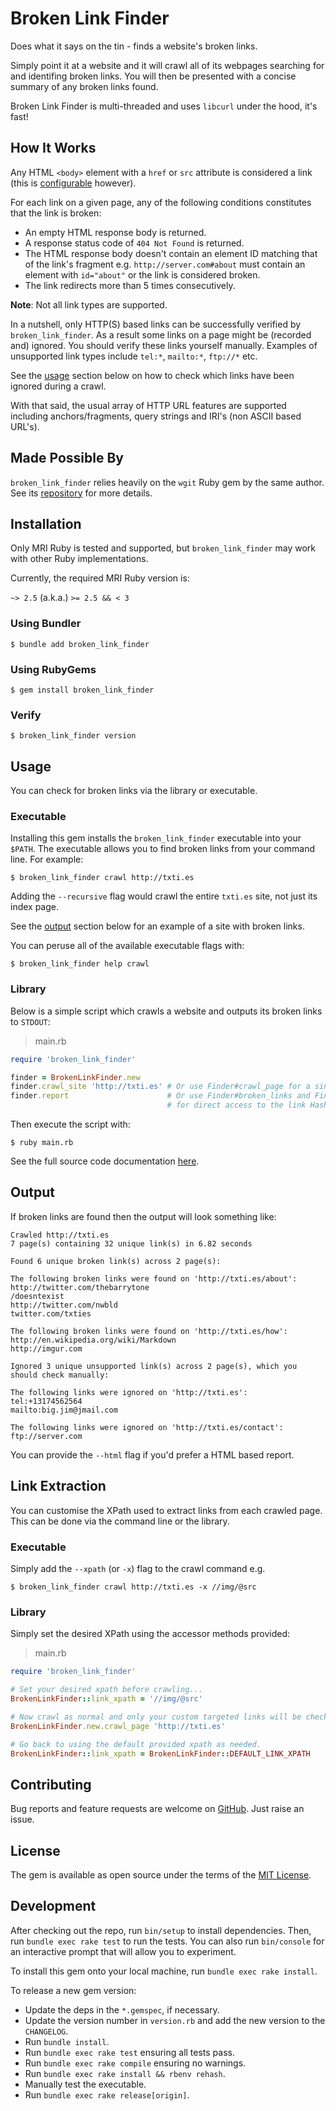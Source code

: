 # Broken Link Finder

Does what it says on the tin - finds a website's broken links.

Simply point it at a website and it will crawl all of its webpages searching for and identifing broken links. You will then be presented with a concise summary of any broken links found.

Broken Link Finder is multi-threaded and uses `libcurl` under the hood, it's fast!

## How It Works

Any HTML `<body>` element with a `href` or `src` attribute is considered a link (this is [configurable](#Link-Extraction) however).

For each link on a given page, any of the following conditions constitutes that the link is broken:

- An empty HTML response body is returned.
- A response status code of `404 Not Found` is returned.
- The HTML response body doesn't contain an element ID matching that of the link's fragment e.g. `http://server.com#about` must contain an element with `id="about"` or the link is considered broken.
- The link redirects more than 5 times consecutively.

**Note**: Not all link types are supported.

In a nutshell, only HTTP(S) based links can be successfully verified by `broken_link_finder`. As a result some links on a page might be (recorded and) ignored. You should verify these links yourself manually. Examples of unsupported link types include `tel:*`, `mailto:*`, `ftp://*` etc.

See the [usage](#Usage) section below on how to check which links have been ignored during a crawl.

With that said, the usual array of HTTP URL features are supported including anchors/fragments, query strings and IRI's (non ASCII based URL's).

## Made Possible By

`broken_link_finder` relies heavily on the `wgit` Ruby gem by the same author. See its [repository](https://github.com/michaeltelford/wgit) for more details.

## Installation

Only MRI Ruby is tested and supported, but `broken_link_finder` may work with other Ruby implementations.

Currently, the required MRI Ruby version is:

`~> 2.5` (a.k.a.) `>= 2.5 && < 3`

### Using Bundler

    $ bundle add broken_link_finder

### Using RubyGems

    $ gem install broken_link_finder

### Verify

    $ broken_link_finder version

## Usage

You can check for broken links via the library or executable.

### Executable

Installing this gem installs the `broken_link_finder` executable into your `$PATH`. The executable allows you to find broken links from your command line. For example:

    $ broken_link_finder crawl http://txti.es

Adding the `--recursive` flag would crawl the entire `txti.es` site, not just its index page.

See the [output](#Output) section below for an example of a site with broken links.

You can peruse all of the available executable flags with:

    $ broken_link_finder help crawl

### Library

Below is a simple script which crawls a website and outputs its broken links to `STDOUT`:

> main.rb

```ruby
require 'broken_link_finder'

finder = BrokenLinkFinder.new
finder.crawl_site 'http://txti.es' # Or use Finder#crawl_page for a single webpage.
finder.report                      # Or use Finder#broken_links and Finder#ignored_links
                                   # for direct access to the link Hashes.
```

Then execute the script with:

    $ ruby main.rb

See the full source code documentation [here](https://www.rubydoc.info/gems/broken_link_finder).

## Output

If broken links are found then the output will look something like:

```text
Crawled http://txti.es
7 page(s) containing 32 unique link(s) in 6.82 seconds

Found 6 unique broken link(s) across 2 page(s):

The following broken links were found on 'http://txti.es/about':
http://twitter.com/thebarrytone
/doesntexist
http://twitter.com/nwbld
twitter.com/txties

The following broken links were found on 'http://txti.es/how':
http://en.wikipedia.org/wiki/Markdown
http://imgur.com

Ignored 3 unique unsupported link(s) across 2 page(s), which you should check manually:

The following links were ignored on 'http://txti.es':
tel:+13174562564
mailto:big.jim@jmail.com

The following links were ignored on 'http://txti.es/contact':
ftp://server.com
```

You can provide the `--html` flag if you'd prefer a HTML based report.

## Link Extraction

You can customise the XPath used to extract links from each crawled page. This can be done via the command line or the library.

### Executable

Simply add the `--xpath` (or `-x`) flag to the crawl command e.g.

    $ broken_link_finder crawl http://txti.es -x //img/@src

### Library

Simply set the desired XPath using the accessor methods provided:

> main.rb

```ruby
require 'broken_link_finder'

# Set your desired xpath before crawling...
BrokenLinkFinder::link_xpath = '//img/@src'

# Now crawl as normal and only your custom targeted links will be checked.
BrokenLinkFinder.new.crawl_page 'http://txti.es'

# Go back to using the default provided xpath as needed.
BrokenLinkFinder::link_xpath = BrokenLinkFinder::DEFAULT_LINK_XPATH
```

## Contributing

Bug reports and feature requests are welcome on [GitHub](https://github.com/michaeltelford/broken-link-finder). Just raise an issue.

## License

The gem is available as open source under the terms of the [MIT License](http://opensource.org/licenses/MIT).

## Development

After checking out the repo, run `bin/setup` to install dependencies. Then, run `bundle exec rake test` to run the tests. You can also run `bin/console` for an interactive prompt that will allow you to experiment.

To install this gem onto your local machine, run `bundle exec rake install`.

To release a new gem version:
- Update the deps in the `*.gemspec`, if necessary.
- Update the version number in `version.rb` and add the new version to the `CHANGELOG`.
- Run `bundle install`.
- Run `bundle exec rake test` ensuring all tests pass.
- Run `bundle exec rake compile` ensuring no warnings.
- Run `bundle exec rake install && rbenv rehash`.
- Manually test the executable.
- Run `bundle exec rake release[origin]`.
